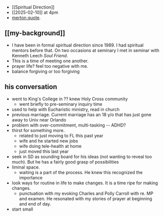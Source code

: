 - [[Spiritual Direction]] 
- [[2025-02-10]] at 4pm
- [merton quote](https://onbeing.org/blog/thomas-mertons-prayer-that-anyone-can-pray/#:~:text=%E2%80%9CMy%20Lord%20God%2C%20I%20have,I%20am%20actually%20doing%20so).

## [[my-background]]
- I have been in formal spiritual direction since 1989. I had spiritual mentors before that. On two occasions at seminary I met in seminar with Kenneth Leech *Soul Friend*.
- This is a time of meeting one another.
- prayer life? feel too negative with me. 
- balance forgiving or too forgiving
## his conversation
- went to King's College in ?? knew Holy Cross community
	- went briefly to pre-seminary inquiry time
- used to help with Eucharistic ministry, read in church
- previous marriage. Current marriage has an 18 y/o that has just gone away to Univ near Orlando
- problem with over-commitment, multi-tasking -- ADHD?
- thirst for something more.
	- related to just moving to FL this past year
	- wife and he started new jobs
	- wife doing tele-health at home
	- just moved this last year
- seek in SD as sounding board for his ideas (not wanting to reveal too much). But he has a fairly good grasp of possibilities
- liminal space.
	- waiting is a part of the process. He knew this recognized the importance
- look ways for routine in life to make changes. It is a time ripe for making changes.
	- punctuation with my evoking Charles and Polly Carroll with re. MP and examen. He resonated with my stories of prayer at beginning and end of day.
- start small
